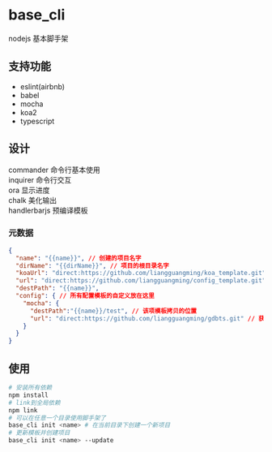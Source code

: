 # base_cli
nodejs 基本脚手架
## 支持功能
- eslint(airbnb)
- babel
- mocha
- koa2
- typescript
## 设计
commander 命令行基本使用</br>
inquirer 命令行交互</br>
ora 显示进度</br>
chalk 美化输出</br>
handlerbarjs 预编译模板
### 元数据
```json
{
  "name": "{{name}}", // 创建的项目名字
  "dirName": "{{dirName}}", // 项目的根目录名字
  "koaUrl": "direct:https://github.com/liangguangming/koa_template.git", // koa模板地址
  "url": "direct:https://github.com/liangguangming/config_template.git", // 配置模板，可以根据脚手架的update参数，更新本地的模板
  "destPath": "{{name}}",
  "config": { // 所有配置模板的自定义放在这里
    "mocha": {
      "destPath":"{{name}}/test", // 该项模板拷贝的位置
      "url": "direct:https://github.com/liangguangming/gdbts.git" // 获取模板的url
    }
  }
}
```
## 使用
```sh
# 安装所有依赖
npm install
# link到全局依赖
npm link
# 可以在任意一个目录使用脚手架了
base_cli init <name> # 在当前目录下创建一个新项目
# 更新模板并创建项目
base_cli init <name> --update
```
